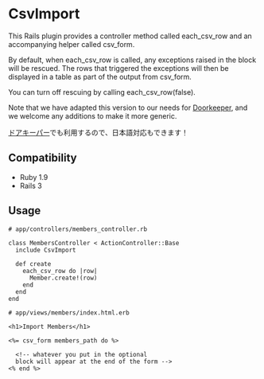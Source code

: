 # CsvImport

This Rails plugin provides a controller method called each_csv_row and
an accompanying helper called csv_form.

By default, when each_csv_row is called, any exceptions raised in the
block will be rescued. The rows that triggered the exceptions will
then be displayed in a table as part of the output from csv_form.

You can turn off rescuing by calling each_csv_row(false).

Note that we have adapted this version to our needs for [Doorkeeper](http://www.doorkeeperhq.com/), and we welcome any additions to make it more generic.

[ドアキーパー](http://www.doorkeeper.jp/)でも利用するので、日本語対応もできます！

## Compatibility

* Ruby 1.9
* Rails 3

## Usage

    # app/controllers/members_controller.rb

    class MembersController < ActionController::Base
      include CsvImport

      def create
        each_csv_row do |row|
          Member.create!(row)
        end
      end
    end

    # app/views/members/index.html.erb

    <h1>Import Members</h1>

    <%= csv_form members_path do %>

      <!-- whatever you put in the optional
      block will appear at the end of the form -->
    <% end %>
